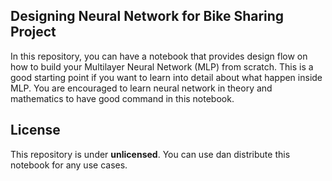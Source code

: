 ## Designing Neural Network for Bike Sharing Project
In this repository, you can have a notebook that provides design flow on how to build your Multilayer Neural Network (MLP) from scratch. This is a good starting point if you want to learn into detail about what happen inside MLP. You are encouraged to learn neural network in theory and mathematics to have good command in this notebook.

## License
This repository is under **unlicensed**. You can use dan distribute this notebook for any use cases. 